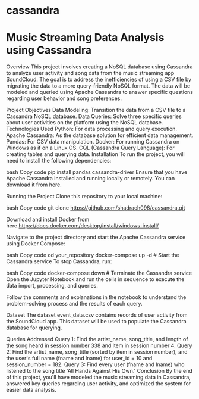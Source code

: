 # cassandra


# Music Streaming Data Analysis using Cassandra
Overview
This project involves creating a NoSQL database using Cassandra to analyze user activity and song data from the music streaming app SoundCloud. The goal is to address the inefficiencies of using a CSV file by migrating the data to a more query-friendly NoSQL format. The data will be modeled and queried using Apache Cassandra to answer specific questions regarding user behavior and song preferences.

Project Objectives
Data Modeling: Transition the data from a CSV file to a Cassandra NoSQL database.
Data Queries: Solve three specific queries about user activities on the platform using the NoSQL database.
Technologies Used
Python: For data processing and query execution.
Apache Cassandra: As the database solution for efficient data management.
Pandas: For CSV data manipulation.
Docker: For running Cassandra on Windows as if on a Linux OS.
CQL (Cassandra Query Language): For creating tables and querying data.
Installation
To run the project, you will need to install the following dependencies:

bash
Copy code
pip install pandas cassandra-driver
Ensure that you have Apache Cassandra installed and running locally or remotely. You can download it from here.

Running the Project
Clone this repository to your local machine:

bash
Copy code
git clone https://github.com/shadrach098/cassandra.git

Download and install Docker from here.https://docs.docker.com/desktop/install/windows-install/

Navigate to the project directory and start the Apache Cassandra service using Docker Compose:

bash
Copy code
cd your_repository
docker-compose up -d  # Start the Cassandra service
To stop Cassandra, run:

bash
Copy code
docker-compose down  # Terminate the Cassandra service
Open the Jupyter Notebook and run the cells in sequence to execute the data import, processing, and queries.

Follow the comments and explanations in the notebook to understand the problem-solving process and the results of each query.

Dataset
The dataset event_data.csv contains records of user activity from the SoundCloud app. This dataset will be used to populate the Cassandra database for querying.

Queries Addressed
Query 1: Find the artist_name, song_title, and length of the song heard in session number 338 and item in session number 4.
Query 2: Find the artist_name, song_title (sorted by item in session number), and the user's full name (fname and lname) for user_id = 10 and session_number = 182.
Query 3: Find every user (fname and lname) who listened to the song title 'All Hands Against His Own.'
Conclusion
By the end of this project, you'll have modeled the music streaming data in Cassandra, answered key queries regarding user activity, and optimized the system for easier data analysis.


